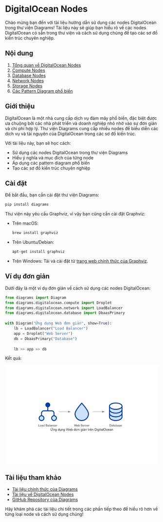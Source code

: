 # DigitalOcean Nodes

Chào mừng bạn đến với tài liệu hướng dẫn sử dụng các nodes DigitalOcean trong thư viện Diagrams! Tài liệu này sẽ giúp bạn hiểu rõ về các nodes DigitalOcean có sẵn trong thư viện và cách sử dụng chúng để tạo các sơ đồ kiến trúc chuyên nghiệp.

## Nội dung

1. [Tổng quan về DigitalOcean Nodes](overview.md)
2. [Compute Nodes](compute.md)
3. [Database Nodes](database.md)
4. [Network Nodes](network.md)
5. [Storage Nodes](storage.md)
6. [Các Pattern Diagram phổ biến](patterns.md)

## Giới thiệu

DigitalOcean là một nhà cung cấp dịch vụ đám mây phổ biến, đặc biệt được ưa chuộng bởi các nhà phát triển và doanh nghiệp nhỏ nhờ vào sự đơn giản và chi phí hợp lý. Thư viện Diagrams cung cấp nhiều nodes để biểu diễn các dịch vụ và tài nguyên của DigitalOcean trong các sơ đồ kiến trúc.

Với tài liệu này, bạn sẽ học cách:
- Sử dụng các nodes DigitalOcean trong thư viện Diagrams
- Hiểu ý nghĩa và mục đích của từng node
- Áp dụng các pattern diagram phổ biến
- Tạo các sơ đồ kiến trúc chuyên nghiệp

## Cài đặt

Để bắt đầu, bạn cần cài đặt thư viện Diagrams:

```bash
pip install diagrams
```

Thư viện này yêu cầu Graphviz, vì vậy bạn cũng cần cài đặt Graphviz:

- Trên macOS:
  ```bash
  brew install graphviz
  ```

- Trên Ubuntu/Debian:
  ```bash
  apt-get install graphviz
  ```

- Trên Windows:
  Tải và cài đặt từ [trang web chính thức của Graphviz](https://graphviz.org/download/).

## Ví dụ đơn giản

Dưới đây là một ví dụ đơn giản về cách sử dụng các nodes DigitalOcean:

```python
from diagrams import Diagram
from diagrams.digitalocean.compute import Droplet
from diagrams.digitalocean.network import LoadBalancer
from diagrams.digitalocean.database import DbaasPrimary

with Diagram("Ứng dụng Web đơn giản", show=True):
    lb = LoadBalancer("Load Balancer")
    app = Droplet("Web Server")
    db = DbaasPrimary("Database")

    lb >> app >> db
```

Kết quả:

![Ứng dụng Web đơn giản](../images/simple_web_app.png)

## Tài liệu tham khảo

- [Tài liệu chính thức của Diagrams](https://diagrams.mingrammer.com/)
- [Tài liệu về DigitalOcean Nodes](https://diagrams.mingrammer.com/docs/nodes/digitalocean)
- [GitHub Repository của Diagrams](https://github.com/mingrammer/diagrams)

Hãy khám phá các tài liệu chi tiết trong các phần tiếp theo để hiểu rõ hơn về từng loại node và cách sử dụng chúng!
